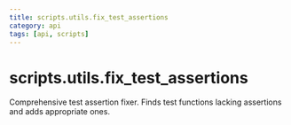 ```yaml
---
title: scripts.utils.fix_test_assertions
category: api
tags: [api, scripts]
---
```


# scripts.utils.fix_test_assertions

Comprehensive test assertion fixer.
Finds test functions lacking assertions and adds appropriate ones.

